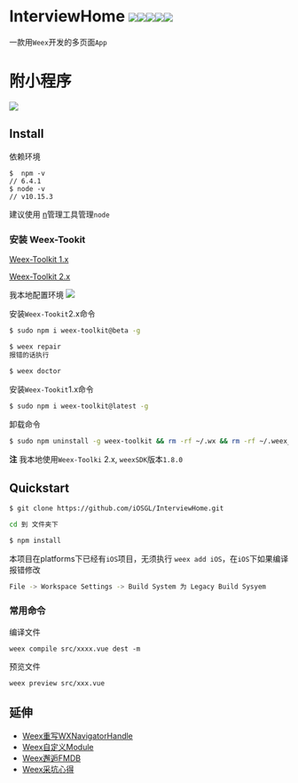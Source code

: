 # InterviewHome  ![](https://img.shields.io/badge/Weex--Toolkit-2.0.0-orange.svg)![](https://img.shields.io/badge/WeexSDK-1.8.0-blue.svg)![](https://img.shields.io/badge/node-v10.15.3-yellowgreen.svg)![](https://img.shields.io/badge/npm-6.4.1-green.svg)![](https://img.shields.io/badge/license-MIT-yellow.svg)

一款用`Weex`开发的多页面`App`

# 附小程序
![](https://ws2.sinaimg.cn/large/006tNc79gy1g22jdvqpc6j30ec0emdh7.jpg)

## Install

依赖环境

``` node
$  npm -v
// 6.4.1
$ node -v
// v10.15.3
```
建议使用 [n](https://github.com/tj/n)管理工具管理`node`

### 安装 Weex-Tookit

[Weex-Toolkit 1.x](https://github.com/weexteam/weex-toolkit/blob/v1.0/README-zh.md)

[Weex-Toolkit 2.x](https://weex.apache.org/zh/tools/toolkit.html#%E7%B3%BB%E7%BB%9F%E7%BB%84%E4%BB%B6)

我本地配置环境
![](https://ws4.sinaimg.cn/large/006tNc79gy1g22jngb8hpj30xk0f23z9.jpg)

安装`Weex-Tookit`2.x命令

``` bash
$ sudo npm i weex-toolkit@beta -g

$ weex repair
报错的话执行
 
$ weex doctor
```

安装`Weex-Tookit`1.x命令

``` bash 
$ sudo npm i weex-toolkit@latest -g
```

卸载命令

``` bash
$ sudo npm uninstall -g weex-toolkit && rm -rf ~/.wx && rm -rf ~/.weex_tmp
```

**注** 我本地使用`Weex-Toolki` 2.x, `weexSDK`版本`1.8.0`


## Quickstart

``` bash
$ git clone https://github.com/iOSGL/InterviewHome.git

cd 到 文件夹下

$ npm install
```

本项目在platforms下已经有`iOS`项目，无须执行 `weex add iOS`，在`iOS`下如果编译报错修改

``` bash
File -> Workspace Settings -> Build System 为 Legacy Build Sysyem
```

### 常用命令

编译文件

`weex compile src/xxxx.vue dest -m`

预览文件

`weex preview src/xxx.vue`

## 延伸

* [Weex重写WXNavigatorHandle](https://www.jianshu.com/p/ba8494d15dba)
* [Weex自定义Module](https://www.jianshu.com/p/37b884515125)
* [Weex邂逅FMDB](https://www.jianshu.com/p/11be9b4d27f0)
* [Weex采坑心得](https://www.jianshu.com/p/7ee2c7c599f8)




